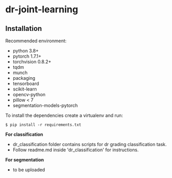 # dr-joint-learning

## Installation

Recommended environment:
- python 3.8+
- pytorch 1.7.1+
- torchvision 0.8.2+
- tqdm
- munch
- packaging
- tensorboard
- scikit-learn
- opencv-python
- pillow < 7
- segmentation-models-pytorch

To install the dependencies create a virtualenv and run:
```shell
$ pip install -r requirements.txt
```



**For classification**

- dr_classification folder contains scripts for dr grading classification task.
- Follow readme.md inside 'dr_classification' for instructions.


**For segmentation**

- to be uploaded
